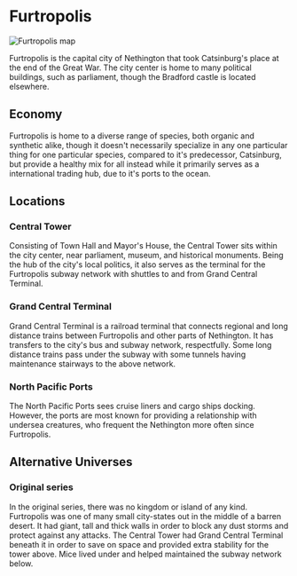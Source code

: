 # Furtropolis
 
![Furtropolis map](../img/furtropolis.png)

Furtropolis is the capital city of Nethington that took Catsinburg's place at the end of the Great War. The city center is home to many political buildings, such as parliament, though the Bradford castle is located elsewhere.

## Economy

Furtropolis is home to a diverse range of species, both organic and synthetic alike, though it doesn't necessarily specialize in any one particular thing for one particular species, compared to it's predecessor, Catsinburg, but provide a healthy mix for all instead while it primarily serves as a international trading hub, due to it's ports to the ocean.

## Locations

### Central Tower

Consisting of Town Hall and Mayor's House, the Central Tower sits within the city center, near parliament, museum, and historical monuments. Being the hub of the city's local politics, it also serves as the terminal for the Furtropolis subway network with shuttles to and from Grand Central Terminal.

### Grand Central Terminal

Grand Central Terminal is a railroad terminal that connects regional and long distance trains between Furtropolis and other parts of Nethington. It has transfers to the city's bus and subway network, respectfully. Some long distance trains pass under the subway with some tunnels having maintenance stairways to the above network.

### North Pacific Ports

The North Pacific Ports sees cruise liners and cargo ships docking. However, the ports are most known for providing a relationship with undersea creatures, who frequent the Nethington more often since Furtropolis.

## Alternative Universes

### Original series

In the original series, there was no kingdom or island of any kind. Furtropolis was one of many small city-states out in the middle of a barren desert. It had giant, tall and thick walls in order to block any dust storms and protect against any attacks. The Central Tower had Grand Central Terminal beneath it in order to save on space and provided extra stability for the tower above. Mice lived under and helped maintained the subway network below.